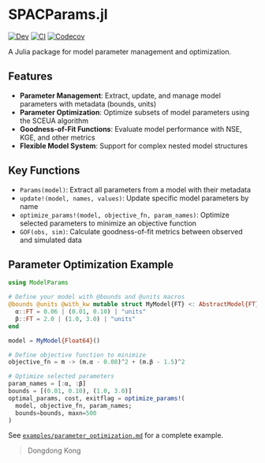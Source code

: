 # SPACParams.jl

<!-- [![Stable](https://img.shields.io/badge/docs-stable-blue.svg)](https://jl-pkgs.github.io/SPACParams.jl/stable) -->
[![Dev](https://img.shields.io/badge/docs-dev-blue.svg)](https://jl-pkgs.github.io/SPACParams.jl/dev)
[![CI](https://github.com/jl-pkgs/SPACParams.jl/actions/workflows/CI.yml/badge.svg)](https://github.com/jl-pkgs/SPACParams.jl/actions/workflows/CI.yml)
[![Codecov](https://codecov.io/gh/jl-pkgs/SPACParams.jl/branch/master/graph/badge.svg)](https://app.codecov.io/gh/jl-pkgs/SPACParams.jl/tree/master)

A Julia package for model parameter management and optimization.

## Features

- **Parameter Management**: Extract, update, and manage model parameters with metadata (bounds, units)
- **Parameter Optimization**: Optimize subsets of model parameters using the SCEUA algorithm
- **Goodness-of-Fit Functions**: Evaluate model performance with NSE, KGE, and other metrics
- **Flexible Model System**: Support for complex nested model structures

## Key Functions

- `Params(model)`: Extract all parameters from a model with their metadata
- `update!(model, names, values)`: Update specific model parameters by name
- `optimize_params!(model, objective_fn, param_names)`: Optimize selected parameters to minimize an objective function
- `GOF(obs, sim)`: Calculate goodness-of-fit metrics between observed and simulated data

## Parameter Optimization Example

```julia
using ModelParams

# Define your model with @bounds and @units macros
@bounds @units @with_kw mutable struct MyModel{FT} <: AbstractModel{FT}
  α::FT = 0.06 | (0.01, 0.10) | "units"
  β::FT = 2.0 | (1.0, 3.0) | "units"
end

model = MyModel{Float64}()

# Define objective function to minimize
objective_fn = m -> (m.α - 0.08)^2 + (m.β - 1.5)^2

# Optimize selected parameters
param_names = [:α, :β]
bounds = [(0.01, 0.10), (1.0, 3.0)]
optimal_params, cost, exitflag = optimize_params!(
  model, objective_fn, param_names;
  bounds=bounds, maxn=500
)
```

See [`examples/parameter_optimization.md`](examples/parameter_optimization.md) for a complete example.

> Dongdong Kong
